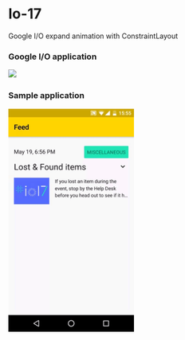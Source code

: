 # Io-17
Google I/O expand animation with ConstraintLayout

### Google I/O application

<img src="screenshots/google_io_expand.git" width="50%" />

### Sample application

<img src="screenshots/app_expand.gif" width="50%" />
